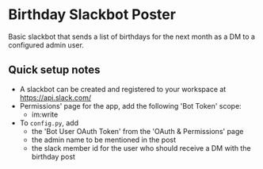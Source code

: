 # Birthday Slackbot Poster
Basic slackbot that sends a list of birthdays for the next month as a DM to a configured admin user.

## Quick setup notes
- A slackbot can be created and registered to your workspace at https://api.slack.com/
- Permissions' page for the app, add the following 'Bot Token' scope:
    - im:write
- To `config.py`, add
    - the 'Bot User OAuth Token' from the 'OAuth & Permissions' page
    - the admin name to be mentioned in the post
    - the slack member id for the user who should receive a DM with the birthday post
